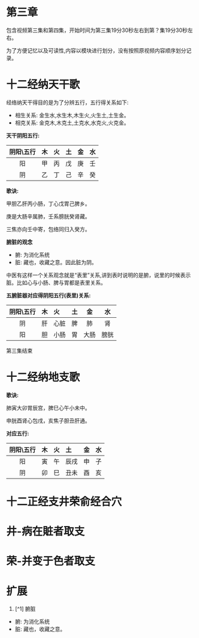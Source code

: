 # 第三章

包含视频第三集和第四集，开始时间为第三集19分30秒左右到第？集19分30秒左右。

为了方便记忆以及可读性,内容以模块进行划分，没有按照原视频内容顺序划分记录。

# 十二经纳天干歌

经络纳天干得目的是为了分辨五行，五行得关系如下:

- 相生关系: 金生水,水生木,木生火,火生土,土生金。
- 相克关系: 金克木,木克土,土克水,水克火,火克金。

**天干阴阳五行:**

| 阴阳\五行 | 木 | 火 | 土 | 金 | 水 |
|:-----:|:--|:--|:--|:--|:-:|
|   阳   | 甲 | 丙 | 戊 | 庚 | 壬 |
|   阴   | 乙 | 丁 | 己 | 辛 | 癸 |

**歌诀:**

甲胆乙肝丙小肠，丁心戊胃己脾乡。

庚是大肠辛属肺，壬系膀胱癸肾藏。

三焦亦向壬中寄，包络同归入癸方。

**腑脏的观念**

- 腑: 为消化系统
- 脏: 藏也，收藏之意。因此脏为阴。

中医有这样一个关系观念就是“表里”关系,讲到表时说明的是腑，说里的时候表示脏。比如心与小肠、脾与胃都是表里关系。

**五腑脏器对应得阴阳五行(表里)关系:**

| 阴阳\五行 | 木 | 火  | 土 | 金  | 水  |
|:-----:|:--|:---|:--|:--:|:--:|
|   阴   | 肝 | 心脏 | 脾 | 肺  | 肾  |
|   阳   | 胆 | 小肠 | 胃 | 大肠 | 膀胱 |

第三集结束

# 十二经纳地支歌

**歌诀:**

肺寅大卯胃辰宫，脾巳心午小未中。

申胱酉肾心包戌，亥焦子胆丑肝通。

**对应五行:**

| 阴阳\五行 | 木 | 火 | 土  | 金 | 水 |
|:-----:|:--|:--|:---|:-:|:-:|
|   阳   | 寅 | 午 | 辰戌 | 申 | 子 |
|   阴   | 卯 | 巳 | 丑未 | 酉 | 亥 |

# 十二正经支井荣俞经合穴

# 井-病在賍者取支

# 荣-并变于色者取支

# 扩展

1. [^1] 腑脏

- 腑: 为消化系统
- 脏: 藏也，收藏之意。
